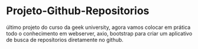 # Projeto-Github-Repositorios
 último projeto do curso da geek university, agora vamos colocar em prática todo o conhecimento em webserver, axio, bootstrap para criar um aplicativo de busca de reposítorios diretamente no github.
